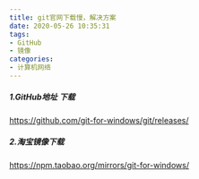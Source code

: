 ```yaml
---
title: git官网下载慢，解决方案
date: 2020-05-26 10:35:31
tags:
- GitHub
- 镜像
categories:
- 计算机网络
---
```

##### 1.GitHub地址 下载
https://github.com/git-for-windows/git/releases/

##### 2.淘宝镜像下载
https://npm.taobao.org/mirrors/git-for-windows/
<!--more-->

